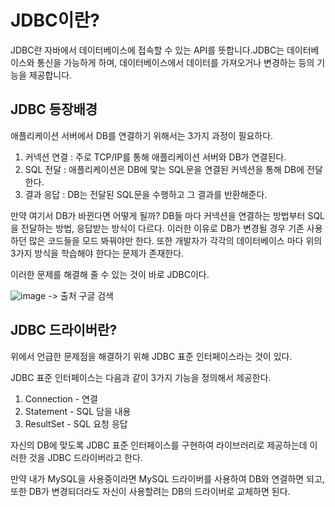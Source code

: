 # JDBC이란?

JDBC란 자바에서 데이터베이스에 접속할 수 있는 API를 뜻합니다.JDBC는 데이터베이스와 통신을 가능하게 하며, 데이터베이스에서 데이터를 가져오거나 변경하는 등의 기능을 제공합니다.

## JDBC 등장배경

애플리케이션 서버에서 DB를 연결하기 위해서는 3가지 과정이 필요하다.

1. 커넥션 연결 : 주로 TCP/IP를 통해 애플리케이션 서버와 DB가 연결된다.
2. SQL 전달 : 애플리케이션은 DB에 맟는 SQL문을 연결된 커넥션을 통해 DB에 전달한다.
3. 결과 응답  : DB는 전달된 SQL문을 수행하고 그 결과를 반환해준다.

만약 여기서 DB가 바뀐다면 어떻게 될까? DB들 마다 커넥션을 연결하는 방법부터 SQL을 전달하는 방법, 응답받는 방식이 다르다. 이러한 이유로 DB가 변경될 경우 기존 사용하던 많은 코드들을 모드 봐꿔야만 한다. 또한 개발자가 각각의 데이터베이스 마다 위의 3가지 방식을 학습해야 한다는 문제가 존재한다.

이러한 문제를 해결해 줄 수 있는 것이 바로 JDBC이다.

![image](https://github.com/minjun7283/TIL/assets/107666764/9c3f0f07-ca71-462f-a64c-93ef3c067b0d)
-> 출처 구글 검색



## JDBC 드라이버란?

위에서 언급한 문제점을 해결하기 위해 JDBC 표준 인터페이스라는 것이 있다.

JDBC 표준 인터페이스는 다음과 같이 3가지 기능을 정의해서 제공한다.

1. Connection - 연결
2. Statement - SQL 담을 내용
3. ResultSet - SQL 요청 응답


자신의 DB에 맞도록 JDBC 표준 인터페이스를 구현하여 라이브러리로 제공하는데 이러한 것을 JDBC 드라이버라고 한다.

만약 내가 MySQL을 사용중이라면 MySQL 드라이버를 사용하여 DB와 연결하면 되고, 또한 DB가 변경되더라도 자신이 사용할려는 DB의 드라이버로 교체하면 된다.